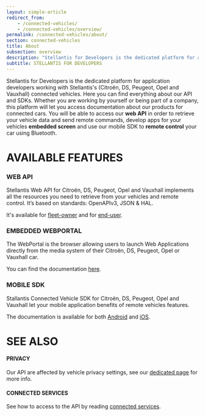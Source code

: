 ```yaml
---
layout: simple-article
redirect_from:
    - /connected-vehicles/
    - /connected-vehicles/overview/
permalink: /connected-vehicles/about/
section: connected-vehicles
title: About
subsection: overview
description: "Stellantis for Developers is the dedicated platform for application developers working with Stellantis's connected vehicles."
subtitle: STELLANTIS FOR DEVELOPERS
---
```


Stellantis for Developers is the dedicated platform for application developers working with Stellantis's (Citroën, DS, Peugeot, Opel and Vauxhall) connected vehicles. Here you can find everything about our API and SDKs. Whether you are working by yourself or being part of a company, this platform will let you access documentation about our products for connected cars.
You will be able to access our **web API** in order to retrieve your vehicle data and send remote commands, develop apps for your vehicles **embedded screen** and use our mobile SDK to **remote control** your car using Bluetooth.

# AVAILABLE FEATURES

### WEB API

Stellantis Web API for Citroën, DS, Peugeot, Opel and Vauxhall implements all the resources you need to retrieve from your vehicles and remote control. It’s based on standards: OpenAPIv3, JSON & HAL.

It's available for [fleet-owner]({{site.baseurl}}/webapi/b2b/overview/about/) and for [end-user]({{site.baseurl}}/webapi/b2c/overview/about/).

### EMBEDDED WEBPORTAL

The WebPortal is the browser allowing users to launch Web Applications directly from the media system of their Citroën, DS, Peugeot, Opel or Vauxhall car. 

You can find the documentation [here]({{site.baseurl}}/webportal/).

### MOBILE SDK

Stallantis Connected Vehicle  SDK for Citroën, DS, Peugeot, Opel and Vauxhall let your mobile application benefits of remote vehicles features. 

The documentation is available for both [Android]({{site.baseurl}}/mobile-sdk/android/) and [iOS]({{site.baseurl}}/mobile-sdk/ios/).

# SEE ALSO

#### PRIVACY
Our API are affected by vehicle privacy settings, see our [dedicated page]({{site.baseurl}}/connected-vehicles/privacy/#article) for more info.

#### CONNECTED SERVICES

See how to access to the API by reading [connected services]({{site.baseurl}}/connected-vehicles/access-requirements).
